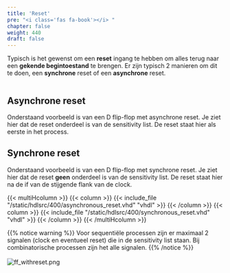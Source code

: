 ```yaml
---
title: 'Reset'
pre: "<i class='fas fa-book'></i> "
chapter: false
weight: 440
draft: false
---
```


Typisch is het gewenst om een **reset** ingang te hebben om alles terug naar een **gekende begintoestand** te brengen. Er zijn typisch 2 manieren om dit te doen, een **synchrone** reset of een **asynchrone** reset.


<div class="multicolumn">
    <div class="column">

<h2>Asynchrone reset </h2>
Onderstaand voorbeeld is van een D flip-flop met asynchrone reset. Je ziet hier dat de reset onderdeel is van de sensitivity list. De reset staat hier als eerste in het process.      
    </div>
    <div class="column">

<h2>Synchrone reset </h2>
Onderstaand voorbeeld is van een D flip-flop met synchrone reset. Je ziet hier dat de reset <b>geen</b> onderdeel is van de sensitivity list. De reset staat hier na de if van de stijgende flank van de clock.   
    </div>
</div>

{{< multiHcolumn >}}
{{< column >}}
{{< include_file "/static/hdlsrc/400/asynchronous_reset.vhd" "vhdl" >}}
{{< /column >}}
{{< column >}}
{{< include_file "/static/hdlsrc/400/synchronous_reset.vhd" "vhdl" >}}
{{< /column >}}
{{< /multiHcolumn >}}
  

{{% notice warning %}}
Voor sequentiële processen zijn er maximaal 2 signalen (clock en eventueel reset) die in de sensitivity list staan. Bij combinatorische processen zijn het alle signalen.
{{% /notice %}}
<br/>
<br/>
![ff_withreset.png](/images/wavedrom/ff_withreset.png)